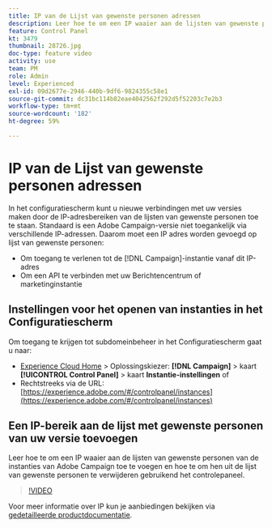 ```yaml
---
title: IP van de Lijst van gewenste personen adressen
description: Leer hoe te om een IP waaier aan de lijsten van gewenste personen van de instanties van Adobe Campaign toe te voegen en hoe te om hen uit de lijst van gewenste personen te verwijderen gebruikend het controlepaneel.
feature: Control Panel
kt: 3479
thumbnail: 28726.jpg
doc-type: feature video
activity: use
team: PM
role: Admin
level: Experienced
exl-id: 09d2677e-2946-440b-9df6-9824355c58e1
source-git-commit: dc31bc114b82eae4042562f292d5f52203c7e2b3
workflow-type: tm+mt
source-wordcount: '182'
ht-degree: 59%

---
```


# IP van de Lijst van gewenste personen adressen

In het configuratiescherm kunt u nieuwe verbindingen met uw versies maken door de IP-adresbereiken van de lijsten van gewenste personen toe te staan. Standaard is een Adobe Campaign-versie niet toegankelijk via verschillende IP-adressen. Daarom moet een IP adres worden gevoegd op lijst van gewenste personen:

* Om toegang te verlenen tot de [!DNL Campaign]-instantie vanaf dit IP-adres
* Om een API te verbinden met uw Berichtencentrum of marketinginstantie

## Instellingen voor het openen van instanties in het Configuratiescherm

Om toegang te krijgen tot subdomeinbeheer in het Configuratiescherm gaat u naar:

* [Experience Cloud Home](https://experience.adobe.com/#/home) > Oplossingskiezer: **[!DNL Campaign]** > kaart **[!UICONTROL Control Panel]** > kaart **Instantie-instellingen**
of
* Rechtstreeks via de URL: [https://experience.adobe.com/#/controlpanel/instances](https://experience.adobe.com/#/controlpanel/instances)

## Een IP-bereik aan de lijst met gewenste personen van uw versie toevoegen

Leer hoe te om een IP waaier aan de lijsten van gewenste personen van de instanties van Adobe Campaign toe te voegen en hoe te om hen uit de lijst van gewenste personen te verwijderen gebruikend het controlepaneel.

>[!VIDEO](https://video.tv.adobe.com/v/28726?quality=12)

Voor meer informatie over IP kun je aanbiedingen bekijken via [gedetailleerde productdocumentatie](https://experienceleague.adobe.com/docs/control-panel/using/sftp-management/ip-range-allow-listing.html?lang=nl).
